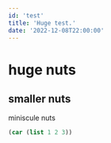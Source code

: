 ```yaml
---
id: 'test'
title: 'Huge test.'
date: '2022-12-08T22:00:00'
---
```


# huge nuts

## smaller nuts

miniscule nuts

```lisp
(car (list 1 2 3))
```
